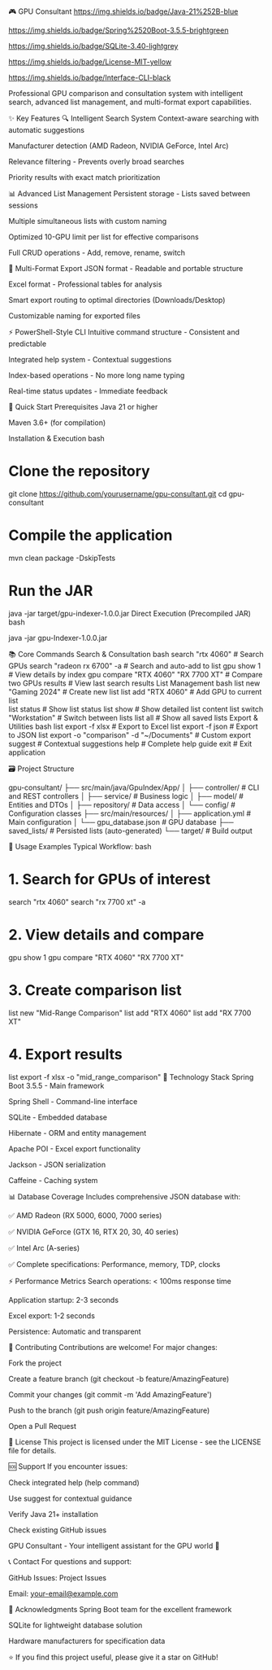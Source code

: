 🎮 GPU Consultant
https://img.shields.io/badge/Java-21%252B-blue

https://img.shields.io/badge/Spring%2520Boot-3.5.5-brightgreen

https://img.shields.io/badge/SQLite-3.40-lightgrey

https://img.shields.io/badge/License-MIT-yellow

https://img.shields.io/badge/Interface-CLI-black

Professional GPU comparison and consultation system with intelligent search, advanced list management, and multi-format export capabilities.

✨ Key Features
🔍 Intelligent Search System
Context-aware searching with automatic suggestions

Manufacturer detection (AMD Radeon, NVIDIA GeForce, Intel Arc)

Relevance filtering - Prevents overly broad searches

Priority results with exact match prioritization

📊 Advanced List Management
Persistent storage - Lists saved between sessions

Multiple simultaneous lists with custom naming

Optimized 10-GPU limit per list for effective comparisons

Full CRUD operations - Add, remove, rename, switch

📁 Multi-Format Export
JSON format - Readable and portable structure

Excel format - Professional tables for analysis

Smart export routing to optimal directories (Downloads/Desktop)

Customizable naming for exported files

⚡ PowerShell-Style CLI
Intuitive command structure - Consistent and predictable

Integrated help system - Contextual suggestions

Index-based operations - No more long name typing

Real-time status updates - Immediate feedback

🚀 Quick Start
Prerequisites
Java 21 or higher

Maven 3.6+ (for compilation)

Installation & Execution
bash
# Clone the repository
git clone https://github.com/yourusername/gpu-consultant.git
cd gpu-consultant

# Compile the application
mvn clean package -DskipTests

# Run the JAR
java -jar target/gpu-indexer-1.0.0.jar
Direct Execution (Precompiled JAR)
bash

java -jar gpu-Indexer-1.0.0.jar

📚 Core Commands
Search & Consultation
bash
search "rtx 4060"          # Search GPUs
search "radeon rx 6700" -a # Search and auto-add to list
gpu show 1                 # View details by index
gpu compare "RTX 4060" "RX 7700 XT"  # Compare two GPUs
results                    # View last search results
List Management
bash
list new "Gaming 2024"     # Create new list
list add "RTX 4060"        # Add GPU to current list  
list status                # Show list status
list show                  # Show detailed list content
list switch "Workstation"  # Switch between lists
list all                   # Show all saved lists
Export & Utilities
bash
list export -f xlsx        # Export to Excel
list export -f json        # Export to JSON
list export -o "comparison" -d "~/Documents" # Custom export
suggest                   # Contextual suggestions
help                      # Complete help guide
exit                      # Exit application

🗃️ Project Structure


gpu-consultant/
├── src/main/java/GpuIndex/App/
│   ├── controller/        # CLI and REST controllers
│   ├── service/          # Business logic
│   ├── model/            # Entities and DTOs
│   ├── repository/       # Data access
│   └── config/           # Configuration classes
├── src/main/resources/
│   ├── application.yml   # Main configuration
│   └── gpu_database.json # GPU database
├── saved_lists/          # Persisted lists (auto-generated)
└── target/               # Build output

🎯 Usage Examples
Typical Workflow:
bash
# 1. Search for GPUs of interest
search "rtx 4060"
search "rx 7700 xt" -a

# 2. View details and compare
gpu show 1
gpu compare "RTX 4060" "RX 7700 XT"

# 3. Create comparison list
list new "Mid-Range Comparison"
list add "RTX 4060"
list add "RX 7700 XT"

# 4. Export results
list export -f xlsx -o "mid_range_comparison"
🔧 Technology Stack
Spring Boot 3.5.5 - Main framework

Spring Shell - Command-line interface

SQLite - Embedded database

Hibernate - ORM and entity management

Apache POI - Excel export functionality

Jackson - JSON serialization

Caffeine - Caching system

📊 Database Coverage
Includes comprehensive JSON database with:

✅ AMD Radeon (RX 5000, 6000, 7000 series)

✅ NVIDIA GeForce (GTX 16, RTX 20, 30, 40 series)

✅ Intel Arc (A-series)

✅ Complete specifications: Performance, memory, TDP, clocks

⚡ Performance Metrics
Search operations: < 100ms response time

Application startup: 2-3 seconds

Excel export: 1-2 seconds

Persistence: Automatic and transparent

🤝 Contributing
Contributions are welcome! For major changes:

Fork the project

Create a feature branch (git checkout -b feature/AmazingFeature)

Commit your changes (git commit -m 'Add AmazingFeature')

Push to the branch (git push origin feature/AmazingFeature)

Open a Pull Request

📝 License
This project is licensed under the MIT License - see the LICENSE file for details.

🆘 Support
If you encounter issues:

Check integrated help (help command)

Use suggest for contextual guidance

Verify Java 21+ installation

Check existing GitHub issues

GPU Consultant - Your intelligent assistant for the GPU world 🚀

📞 Contact
For questions and support:

GitHub Issues: Project Issues

Email: your-email@example.com

🙏 Acknowledgments
Spring Boot team for the excellent framework

SQLite for lightweight database solution

Hardware manufacturers for specification data

⭐ If you find this project useful, please give it a star on GitHub!
